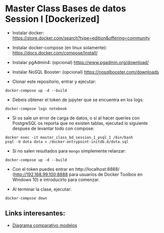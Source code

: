 # Master Class Bases de datos Session I [Dockerized]

- Instalar docker:  
https://store.docker.com/search?type=edition&offering=community

- Instalar docker-compose (en linux solamente):  
https://docs.docker.com/compose/install/

- Instalar pgAdmin4: (opcional)
https://www.pgadmin.org/download/

- Instalar NoSQL Booster:  (opcional)
https://nosqlbooster.com/downloads  

- Clonar este repositorio, entrar y ejecutar:  
```
docker-compose up -d --build
```
  
- Debeis obtener el token de jupyter que se encuentra en los logs:  
```
docker-compose logs notebook
```

- Si os sale un error de carga de datos, o si al hacer queries con PostgreSQL os reporta 
que no existen tablas, ejecutad lo siguiente despues de levantar todo con compose:  
```
docker exec -it master_class_bd_session_1_psql_1 /bin/bash
psql -U dota dota < /docker-entrypoint-initdb.d/dota.sql
```

- Si no salen resultados para `mongo` simplemente relanzar:
```
docker-compose up -d --build
```
  
- Con el token puedes entrar en http://localhost:8888/ (http://192.168.99.100:8888 para usuarios de Docker Toolbox en Windows 10) e introducirlo para comenzar.

- Al terminar la clase, ejecutar:
```
docker-compose down
```
## Links interesantes:

- [Diagrama comparativo modelos](https://docs.google.com/drawings/d/1pncEgJMPd8r69JI0d9bn1tCCmSivYgzp7o-5kpBMeGs/edit?usp=sharing)
